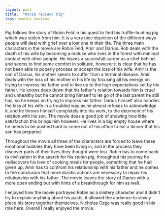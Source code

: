 ```yaml
---
layout: post
title:  "Movie review: Pig"
tags: movies reviews
---
```

<!--- Ideas:
+ The use of silence was used well to enhance the athmosphere of the movie
+ The movie was subtle about the fact that a major theme was food
+ It was a deep exploration of the differences in people's experiences with grief.
+ The character of Rob was kept a mystery quite well
+ A good example of the "Show it, don't tell it" rule
--->

Pig follows the story of Robin Feld in his quest to find his truffle-hunting pig which was stolen from him. It is a very nice depiction of the different ways people will deal with grief over a lost one in their life. The three main characters in the movie are Robin Feld, Amir and Darius. Rob deals with the death of his wife by becoming a recluse who lives in the forest with minimal contact with other people. He leaves a succesfull career as a chef behind and seems to find some comfort in solitude, however it is clear that he has not been able to poperly process or accept the loss of his wife. Amir is the son of Darius, his mother seems to suffer from a terminal disease. Amir deals with the loss of his mother in his life by focusing all his energy on trying to impress his father and to live up to the high expectations set by his father. He knows deep down that his father's relation towards him is cruel and unhealthy but he cannot bring himself to let go of the last parent he still has, so he keeps on trying to impress his father. Darius himself also handles the loss of his wife in a troubled way as he almost refuses to acknowledge it, and he throws himself completely into his work, to the detriment of his relation with his son. The movie does a good job of showing how little satisfaction this brings him however. He lives in a big empty house where he needs to be pushed hard to come out of his office to eat a dinner that his son has prepared.

Throughout the movie all three of the characters are forced to leave these emotional bubbles they have been living in, and in the process they discover parts of their lives they thought were lost. Robin has to come back to civilization in the search for his stolen pig, throughout his journey he rediscovers his love of cooking meals for people, something that he had given up. Amir has to confront his relationship with his father and he comes to the conclusion that more drastic actions are necessary to repair his relationship with his father. The movie leaves the story of Darius with a more open ending but with hints of a breakthrough for him as well.

I enjoyed how the movie portrayed Robin as a mistery character and it didn't try to explain anything about his pasts, it allowed the audience to slowly piece his story together themselves. Nicholas Cage was really good in his role here. Overall I really enjoyed the movie.